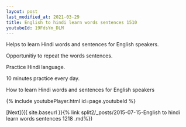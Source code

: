 ```yaml
---
layout: post
last_modified_at: 2021-03-29
title: English to hindi learn words sentences 1510 
youtubeId: 19FdsYm_DLM
---
```

 
 
Helps to learn Hindi words and sentences for English speakers.

Opportunitiy to repeat the words sentences. 

Practice Hindi language. 
 
10 minutes practice every day. 
 
How to learn Hindi words and sentences for English speakers 
 
{% include youtubePlayer.html id=page.youtubeId %}
 
 
[Next]({{ site.baseurl }}{% link  split2/_posts/2015-07-15-English to hindi learn words sentences 1218 .md%})
 
